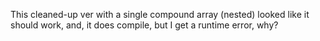 This cleaned-up ver with a single compound array (nested) looked like it 
should work, and, it does compile, but I get a runtime error, why?
